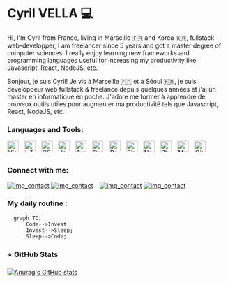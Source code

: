 # Cyril VELLA 💻

Hi, I'm Cyril from France, living in Marseille 🇫🇷 and Korea 🇰🇷, fullstack web-developper, I am freelancer since 5 years and got a master degree of computer sciences. I really enjoy learning new frameworks and programming languages useful for increasing my productivity like Javascript, React, NodeJS, etc.

Bonjour, je suis Cyril! Je vis à Marseille 🇫🇷 et à Séoul 🇰🇷, je suis développeur web fullstack & freelance depuis quelques années et j'ai un master en informatique en poche. J'adore me former à apprendre de nouveux outils utiles pour augmenter ma productivité tels que Javascript, React, NodeJS, etc.


### Languages and Tools:

<img align="left" alt="Visual Studio Code" width="26px" src="https://cdn.jsdelivr.net/gh/devicons/devicon/icons/intellij/intellij-original.svg" style="padding-right:10px;" />

<img align="left" alt="HTML5" width="26px" src="https://cdn.jsdelivr.net/gh/devicons/devicon/icons/html5/html5-original.svg" style="padding-right:10px;" />
<img align="left" alt="CSS3" width="26px" src="https://cdn.jsdelivr.net/gh/devicons/devicon/icons/css3/css3-original.svg" style="padding-right:10px;" />
<img align="left" alt="JavaScript" width="26px" src="https://cdn.jsdelivr.net/gh/devicons/devicon/icons/javascript/javascript-original.svg" style="padding-right:10px;" />
<img align="left" alt="Angular" width="25px" src="https://cdn.jsdelivr.net/gh/devicons/devicon/icons/angularjs/angularjs-original.svg" style="padding-right:11px;" />
<img align="left" alt="Photoshop" width="25px" src="https://cdn.jsdelivr.net/gh/devicons/devicon/icons/photoshop/photoshop-plain.svg" style="padding-right:11px;" />
<img align="left" alt="React" width="26px" src="https://cdn.jsdelivr.net/gh/devicons/devicon/icons/react/react-original.svg" style="padding-right:10px;" />
<img align="left" alt="Firebase" width="26px" src="https://cdn.jsdelivr.net/gh/devicons/devicon/icons/firebase/firebase-plain.svg" style="padding-right:10px;" />
<img align="left" alt="Node.js" width="26px" src="https://cdn.jsdelivr.net/gh/devicons/devicon/icons/nodejs/nodejs-original.svg" style="padding-right:10px;" />
<img align="left" alt="Php" width="26px" src="https://cdn.jsdelivr.net/gh/devicons/devicon/icons/php/php-original.svg" style="padding-right:10px;" />
<img align="left" alt="MySQL" width="26px" src="https://cdn.jsdelivr.net/gh/devicons/devicon/icons/mysql/mysql-original.svg" style="padding-right:10px;" />
<img align="left" alt="Git" width="26px" src="https://cdn.jsdelivr.net/gh/devicons/devicon/icons/git/git-original.svg" style="padding-right:10px;" />




<br />
<br />


### Connect with me:

[![img_contact](./img/globe-light.svg)](https://vella.fr#gh-light-mode-only)
[![img_contact](./img/globe-dark.svg)](https://vella.fr#gh-dark-mode-only)
&nbsp;&nbsp;
[![img_contact](./img/linkedin-light.svg)](https://www.linkedin.com/in/cyril-vella/#gh-light-mode-only)
[![img_contact](./img/linkedin-dark.svg)](https://www.linkedin.com/in/cyril-vella/#gh-dark-mode-only)

### My daily routine :

```mermaid
  graph TD;
      Code-->Invest;
      Invest-->Sleep;
      Sleep-->Code;
```

### ⭐ GitHub Stats

[![Anurag's GitHub stats](https://github-readme-stats.vercel.app/api?username=Nonym0usse&show_icons=true&hide_border=false&title_color=3B1F94f&icon_color=FFE500&bg_color=09131B&text_color=ffffff&border_color=0c1a25)](https://github.com/anuraghazra/github-readme-stats)
